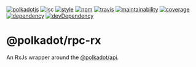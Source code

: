 
[![polkadotjs](https://img.shields.io/badge/polkadot-js-orange.svg?style=flat-square)](https://polkadot.js.org) ![isc](https://img.shields.io/badge/license-ISC-lightgrey.svg?style=flat-square) [![style](https://img.shields.io/badge/code%20style-semistandard-lightgrey.svg?style=flat-square)](https://github.com/Flet/semistandard) [![npm](https://img.shields.io/npm/v/@polkadot/rpc-rx.svg?style=flat-square)](https://www.npmjs.com/package/@polkadot/rpc-rx) [![travis](https://img.shields.io/travis/polkadot-js/api.svg?style=flat-square)](https://travis-ci.org/polkadot-js/api) [![maintainability](https://img.shields.io/codeclimate/maintainability/polkadot-js/api.svg?style=flat-square)](https://codeclimate.com/github/polkadot-js/api/maintainability) [![coverage](https://img.shields.io/coveralls/polkadot-js/api.svg?style=flat-square)](https://coveralls.io/github/polkadot-js/api?branch=master) [![dependency](https://david-dm.org/polkadot-js/api.svg?style=flat-square&path=packages/rpc-rx)](https://david-dm.org/polkadot-js/api?path=packages/rpc-rx) [![devDependency](https://david-dm.org/polkadot-js/api/dev-status.svg?style=flat-square&path=packages/rpc-rx)](https://david-dm.org/polkadot-js/api?path=packages/rpc-rx#info=devDependencies)

@polkadot/rpc-rx
================

An RxJs wrapper around the [@polkadot/api](../api).


